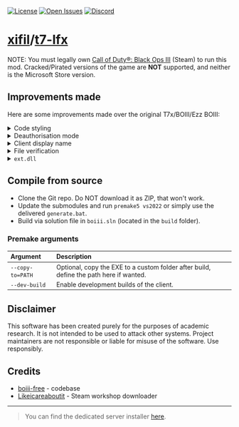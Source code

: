 [![License](https://img.shields.io/github/license/xifil/t7-lfx.svg)](https://github.com/xifil/t7-lfx/-/blob/master/LICENSE)
[![Open Issues](https://img.shields.io/github/issues/xifil/t7-lfx.svg)](https://github.com/xifil/t7-lfx/-/issues)
[![Discord](https://img.shields.io/discord/769966964030046298?color=%237289DA&label=members&logo=discord&logoColor=%23FFFFFF)](https://discord.gg/dPzJajt)

# [xifil](https://github.com/xifil)/[t7-lfx](https://github.com/xifil/t7-lfx)

<!--p align="center">
  <img src="assets/github/banner.png?raw=true" />
</p-->

NOTE: You must legally own [Call of Duty®: Black Ops III](https://store.steampowered.com/app/311210/) (Steam) to run this mod. Cracked/Pirated versions of the game are **NOT** supported, and neither is the Microsoft Store version.

## Improvements made

Here are some improvements made over the original T7x/BOIII/Ezz BOIII:

<details>
  <summary>
    Code styling
  </summary>
  <hr/>
    Before, the general code style of this project was as follows:
<pre lang="cpp">
void function_name()
{
    if (condition)
    {
        // ...
    }
&nbsp;
    for (auto x = 0; x < etc; x++)
    {
        // ...
    }
&nbsp;
    if (single_line_condition) return;
&nbsp;
    printf("%s: very long statement!!!!!!!!!!!!!!!!!!!!!!!!!!!!!!!!!!!!!!",
           "string here");
}
</pre>
    For the sake of anyone who wants to dev this (including me), this has been swiftly changed to what (in my opinion) is just a better way to format code. <br/>
    Single line statements have been removed, spacing in long statements trimmed to one tab, brackets don't always go on next line, etc. The same sample code would be as follows:
<pre lang="cpp">
void function_name() {
    if (condition) {
        // ...
    }
&nbsp;
    for (auto x = 0; x < etc; x++) {
        // ...
    }
&nbsp;
    if (single_line_condition) {
        return; // no longer single line
    }
&nbsp;
    printf("%s: very long statement!!!!!!!!!!!!!!!!!!!!!!!!!!!!!!!!!!!!!!",
        "string here");
}
</pre>
  <hr/>
</details>

<details>
  <summary>
    Deauthorisation mode
  </summary>
  <hr/>
    If you are a comical person and have been robbed of your oh so special (and real 🤨) Steam account with Black Ops III, fear not, you can still use this mod. Simply add <code>-spacewar</code> to the command - you should run the following: <br/>
    <br/>
<pre lang="cmd">
boiii.exe -spacewar
</pre>
    <br/>
    This works because I have changed the way Steam initialised with this flag, instead using Spacewar as the base app ID instead of Black Ops III.<br/>
    <br/>
<pre lang="cpp">
unsigned int utils::GetAppID() {
    static const auto spacewar = ::utils::flags::has_flag("spacewar");
    return spacewar ? 480 /* Spacewar */ : 311210 /* Call of Duty: Black Ops III */;
}
</pre>
  <hr/>
</details>

<details>
  <summary>
    Client display name
  </summary>
  <hr/>
    You can now change the client name in the top-left corner, and console prefix with one ingame command: <br/>
    <br/>
<pre lang="cmd">
client_display_name [name]
</pre>
    <br/>
    It will look like this: <br/>
    <img src="assets/github/client_display_name.png" />
  <hr/>
</details>

<details>
  <summary>
    File verification
  </summary>
  <hr/>
    If you need to verify your files without Steam: <br/>
    <br/>
<pre lang="cmd">
boiii.exe -verify
</pre>
    <br/>
    After pressing <code>Play</code>, your files will be verified in accordance to <a href="https://github.com/xifil/t7-lfx/blob/main/src/client/component/verifier.cpp">stored hashes in the code</a>.
  <hr/>
</details>

<details>
  <summary>
    <code>ext.dll</code>
  </summary>
  <hr/>
    <code>ext.dll</code> is the file responsible for patching various exploits in Black Ops III, such as RCE exploits. Due to it being protected (for obvious reasons), it automatically closes the game when it detects IDA, x64dbg, Scylla, a debugger, or similar tools, which hinders the development process. The message boxes it gives out have been threaded (instead of blocking the entire execution, bruh.) and there is now a way to launch BOIII without <code>ext.dll</code> being loaded at all by using the launch flag: <br/>
    <br/>
<pre lang="cmd">
boiii.exe -noext
</pre>
  <hr/>
</details>

## Compile from source

- Clone the Git repo. Do NOT download it as ZIP, that won't work.
- Update the submodules and run `premake5 vs2022` or simply use the delivered `generate.bat`.
- Build via solution file in `boiii.sln` (located in the `build` folder).

### Premake arguments

| Argument                    | Description                                    |
|:----------------------------|:-----------------------------------------------|
| `--copy-to=PATH`            | Optional, copy the EXE to a custom folder after build, define the path here if wanted. |
| `--dev-build`               | Enable development builds of the client. |

## Disclaimer

This software has been created purely for the purposes of
academic research. It is not intended to be used to attack
other systems. Project maintainers are not responsible or
liable for misuse of the software. Use responsibly.

## Credits

- [boiii-free](https://github.com/Ezz-lol/boiii-free) - codebase
- [Likeicareaboutit](https://www.github.com/Likeicareaboutit) - Steam workshop downloader

---

> You can find the dedicated server installer [here](https://github.com/framilano/BlackOps3ServerInstaller).
